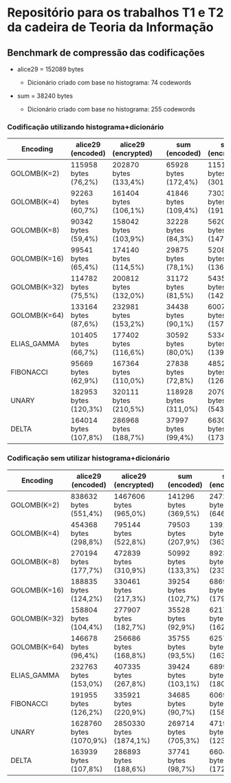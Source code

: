 # Repositório para os trabalhos T1 e T2 da cadeira de Teoria da Informação

## Benchmark de compressão das codificações

- alice29 = 152089 bytes 
  - Dicionário criado com base no histograma: 74 codewords
  

- sum = 38240 bytes
    - Dicionário criado com base no histograma: 255 codewords

### Codificação utilizando histograma+dicionário

| Encoding     | alice29 (encoded)       | alice29 (encrypted)   |   | sum (encoded)         | sum (encrypted)        |
|--------------|-------------------------|-----------------------|---|-----------------------|------------------------|
| GOLOMB(K=2)  | 115958 bytes (76,2%)    | 202870 bytes (133,4%) |   | 65928 bytes (172,4%)  | 115182 bytes (301,2%)  |
| GOLOMB(K=4)  | 92263 bytes (60,7%)     | 161404 bytes (106,1%) |   | 41846 bytes (109,4%)  | 73038 bytes (191,0%)   |
| GOLOMB(K=8)  | 90342 bytes (59,4%)     | 158042 bytes (103,9%) |   | 32228 bytes (84,3%)   | 56207 bytes (147,0%)   |
| GOLOMB(K=16) | 99541 bytes (65,4%)     | 174140 bytes (114,5%) |   | 29875 bytes (78,1%)   | 52089 bytes (136,2%)   |
| GOLOMB(K=32) | 114782 bytes (75,5%)    | 200812 bytes (132,0%) |   | 31172 bytes (81,5%)   | 54359 bytes (142,2%)   |
| GOLOMB(K=64) | 133164 bytes (87,6%)    | 232981 bytes (153,2%) |   | 34438 bytes (90,1%)   | 60074 bytes (157,1%)   |
| ELIAS_GAMMA  | 101405 bytes (66,7%)    | 177402 bytes (116,6%) |   | 30592 bytes (80,0%)   | 53344 bytes (139,5%)   |
| FIBONACCI    | 95669 bytes (62,9%)     | 167364 bytes (110,0%) |   | 27838 bytes (72,8%)   | 48524 bytes (126,9%)   |
| UNARY        | 182953 bytes (120,3%)   | 320111 bytes (210,5%) |   | 118928 bytes (311,0%) | 207932 bytes (543,8%)  |
| DELTA        | 164014 bytes (107,8%)   | 286968 bytes (188,7%) |   | 37997 bytes (99,4%)   | 66303 bytes (173,4%)   |

### Codificação sem utilizar histograma+dicionário

| Encoding     | alice29 (encoded)       | alice29 (encrypted)     |   | sum (encoded)         | sum (encrypted)        |
|--------------|-------------------------|-------------------------|---|-----------------------|------------------------|
| GOLOMB(K=2)  | 838632 bytes (551,4%)   | 1467606 bytes (965,0%)  |   | 141296 bytes (369,5%) | 247268 bytes (646,6%)  |
| GOLOMB(K=4)  | 454368 bytes (298,8%)   | 795144 bytes (522,8%)   |   | 79503 bytes (207,9%)  | 139130 bytes (363,8%)  |
| GOLOMB(K=8)  | 270194 bytes (177,7%)   | 472839 bytes (310,9%)   |   | 50992 bytes (133,3%)  | 89236 bytes (233,4%)   |
| GOLOMB(K=16) | 188835 bytes (124,2%)   | 330461 bytes (217,3%)   |   | 39254 bytes (102,7%)  | 68694 bytes (179,6%)   |
| GOLOMB(K=32) | 158804 bytes (104,4%)   | 277907 bytes (182,7%)   |   | 35528 bytes (92,9%)   | 62174 bytes (162,6%)   |
| GOLOMB(K=64) | 146678 bytes (96,4%)    | 256686 bytes (168,8%)   |   | 35755 bytes (93,5%)   | 62571 bytes (163,6%)   |
| ELIAS_GAMMA  | 232763 bytes (153,0%)   | 407335 bytes (267,8%)   |   | 39424 bytes (103,1%)  | 68992 bytes (180,4%)   |
| FIBONACCI    | 191955 bytes (126,2%)   | 335921 bytes (220,9%)   |   | 34685 bytes (90,7%)   | 60699 bytes (158,7%)   |
| UNARY        | 1628760 bytes (1070,9%) | 2850330 bytes (1874,1%) |   | 269714 bytes (705,3%) | 471999 bytes (1234,3%) |
| DELTA        | 163939 bytes (107,8%)   | 286893 bytes (188,6%)   |   | 37741 bytes (98,7%)   | 66047 bytes (172,7%)   |
